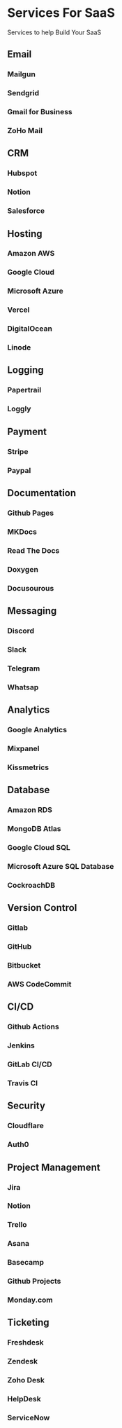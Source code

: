 # Services For SaaS
Services to help Build Your SaaS


## Email

### Mailgun

### Sendgrid

### Gmail for Business

### ZoHo Mail

## CRM

### Hubspot

### Notion

### Salesforce

## Hosting

### Amazon AWS

### Google Cloud

### Microsoft Azure

### Vercel

### DigitalOcean

### Linode

## Logging

### Papertrail

### Loggly

## Payment

### Stripe

### Paypal

## Documentation

### Github Pages

### MKDocs

### Read The Docs

### Doxygen

### Docusourous

## Messaging

### Discord

### Slack

### Telegram

### Whatsap

## Analytics

### Google Analytics

### Mixpanel

### Kissmetrics

## Database

### Amazon RDS

### MongoDB Atlas

### Google Cloud SQL

### Microsoft Azure SQL Database

### CockroachDB

## Version Control

### Gitlab

### GitHub

### Bitbucket

### AWS CodeCommit

## CI/CD

### Github Actions

### Jenkins

### GitLab CI/CD

### Travis CI

## Security 

### Cloudflare

### Auth0

## Project Management

### Jira

### Notion

### Trello

### Asana

### Basecamp

### Github Projects

### Monday.com

## Ticketing

### Freshdesk

### Zendesk

### Zoho Desk

### HelpDesk

### ServiceNow
